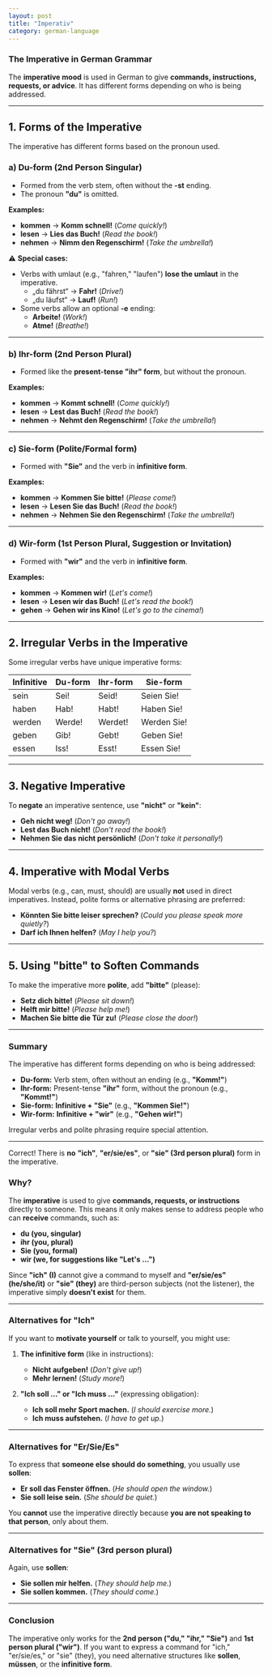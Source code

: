 ```yaml
---
layout: post
title: "Imperativ"
category: german-language
---
```


### **The Imperative in German Grammar**  

The **imperative mood** is used in German to give **commands, instructions, requests, or advice**. It has different forms depending on who is being addressed.

---

## **1. Forms of the Imperative**
The imperative has different forms based on the pronoun used.

### **a) Du-form (2nd Person Singular)**
- Formed from the verb stem, often without the **-st** ending.
- The pronoun **"du"** is omitted.

**Examples:**  
- **kommen** → **Komm schnell!** (*Come quickly!*)  
- **lesen** → **Lies das Buch!** (*Read the book!*)  
- **nehmen** → **Nimm den Regenschirm!** (*Take the umbrella!*)  

⚠ **Special cases:**  
- Verbs with umlaut (e.g., "fahren," "laufen") **lose the umlaut** in the imperative.  
  - „du fährst“ → **Fahr!** (*Drive!*)  
  - „du läufst“ → **Lauf!** (*Run!*)  
- Some verbs allow an optional **-e** ending:  
  - **Arbeite!** (*Work!*)  
  - **Atme!** (*Breathe!*)  

---

### **b) Ihr-form (2nd Person Plural)**
- Formed like the **present-tense "ihr" form**, but without the pronoun.

**Examples:**  
- **kommen** → **Kommt schnell!** (*Come quickly!*)  
- **lesen** → **Lest das Buch!** (*Read the book!*)  
- **nehmen** → **Nehmt den Regenschirm!** (*Take the umbrella!*)  

---

### **c) Sie-form (Polite/Formal form)**
- Formed with **"Sie"** and the verb in **infinitive form**.

**Examples:**  
- **kommen** → **Kommen Sie bitte!** (*Please come!*)  
- **lesen** → **Lesen Sie das Buch!** (*Read the book!*)  
- **nehmen** → **Nehmen Sie den Regenschirm!** (*Take the umbrella!*)  

---

### **d) Wir-form (1st Person Plural, Suggestion or Invitation)**
- Formed with **"wir"** and the verb in **infinitive form**.

**Examples:**  
- **kommen** → **Kommen wir!** (*Let's come!*)  
- **lesen** → **Lesen wir das Buch!** (*Let's read the book!*)  
- **gehen** → **Gehen wir ins Kino!** (*Let's go to the cinema!*)  

---

## **2. Irregular Verbs in the Imperative**
Some irregular verbs have unique imperative forms:

| Infinitive  | Du-form  | Ihr-form  | Sie-form |
|------------|---------|----------|----------|
| sein       | Sei!    | Seid!     | Seien Sie! |
| haben      | Hab!    | Habt!     | Haben Sie! |
| werden     | Werde!  | Werdet!   | Werden Sie! |
| geben      | Gib!    | Gebt!     | Geben Sie! |
| essen      | Iss!    | Esst!     | Essen Sie! |

---

## **3. Negative Imperative**
To **negate** an imperative sentence, use **"nicht"** or **"kein"**:

- **Geh nicht weg!** (*Don't go away!*)  
- **Lest das Buch nicht!** (*Don't read the book!*)  
- **Nehmen Sie das nicht persönlich!** (*Don't take it personally!*)  

---

## **4. Imperative with Modal Verbs**
Modal verbs (e.g., can, must, should) are usually **not** used in direct imperatives. Instead, polite forms or alternative phrasing are preferred:

- **Könnten Sie bitte leiser sprechen?** (*Could you please speak more quietly?*)  
- **Darf ich Ihnen helfen?** (*May I help you?*)  

---

## **5. Using "bitte" to Soften Commands**
To make the imperative more **polite**, add **"bitte"** (please):

- **Setz dich bitte!** (*Please sit down!*)  
- **Helft mir bitte!** (*Please help me!*)  
- **Machen Sie bitte die Tür zu!** (*Please close the door!*)  

---

### **Summary**
The imperative has different forms depending on who is being addressed:  
- **Du-form:** Verb stem, often without an ending (e.g., **"Komm!"**)  
- **Ihr-form:** Present-tense **"ihr"** form, without the pronoun (e.g., **"Kommt!"**)  
- **Sie-form:** **Infinitive + "Sie"** (e.g., **"Kommen Sie!"**)  
- **Wir-form:** **Infinitive + "wir"** (e.g., **"Gehen wir!"**)  

Irregular verbs and polite phrasing require special attention.  

---

Correct! There is **no** **"ich"**, **"er/sie/es"**, or **"sie" (3rd person plural)** form in the imperative.  

### **Why?**  
The **imperative** is used to give **commands, requests, or instructions** directly to someone. This means it only makes sense to address people who can **receive** commands, such as:  
- **du (you, singular)**  
- **ihr (you, plural)**  
- **Sie (you, formal)**  
- **wir (we, for suggestions like "Let's ...")**  

Since **"ich" (I)** cannot give a command to myself and **"er/sie/es" (he/she/it)** or **"sie" (they)** are third-person subjects (not the listener), the imperative simply **doesn't exist** for them.  

---

### **Alternatives for "Ich"**
If you want to **motivate yourself** or talk to yourself, you might use:  
1. **The infinitive form** (like in instructions):  
   - **Nicht aufgeben!** (*Don't give up!*)  
   - **Mehr lernen!** (*Study more!*)  

2. **"Ich soll ..." or "Ich muss ..."** (expressing obligation):  
   - **Ich soll mehr Sport machen.** (*I should exercise more.*)  
   - **Ich muss aufstehen.** (*I have to get up.*)  

---

### **Alternatives for "Er/Sie/Es"**
To express that **someone else should do something**, you usually use **sollen**:  
- **Er soll das Fenster öffnen.** (*He should open the window.*)  
- **Sie soll leise sein.** (*She should be quiet.*)  

You **cannot** use the imperative directly because **you are not speaking to that person**, only about them.  

---

### **Alternatives for "Sie" (3rd person plural)**
Again, use **sollen**:  
- **Sie sollen mir helfen.** (*They should help me.*)  
- **Sie sollen kommen.** (*They should come.*)  

---

### **Conclusion**  
The imperative only works for the **2nd person ("du," "ihr," "Sie")** and **1st person plural ("wir")**. If you want to express a command for "ich," "er/sie/es," or "sie" (they), you need alternative structures like **sollen**, **müssen**, or the **infinitive form**.